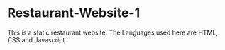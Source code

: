 # Restaurant-Website-1
This is a static restaurant website. The Languages used here are HTML, CSS and Javascript.
